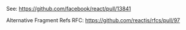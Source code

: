 See: https://github.com/facebook/react/pull/13841

Alternative Fragment Refs RFC: https://github.com/reactjs/rfcs/pull/97
